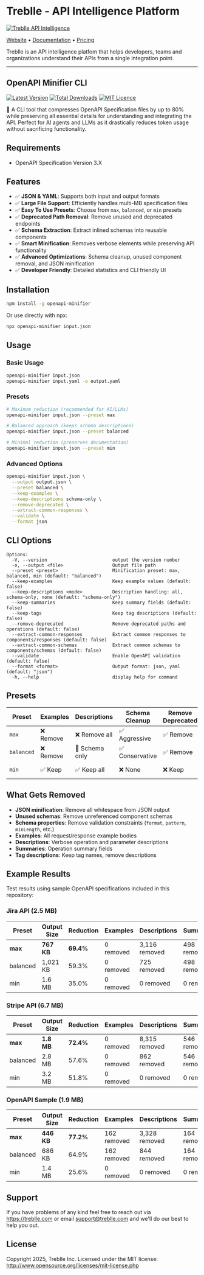 # Treblle - API Intelligence Platform

[![Treblle API Intelligence](https://github.com/user-attachments/assets/b268ae9e-7c8a-4ade-95da-b4ac6fce6eea)](https://treblle.com)

[Website](http://treblle.com/) • [Documentation](https://docs.treblle.com/) • [Pricing](https://treblle.com/pricing)


Treblle is an API intelligence platfom that helps developers, teams and organizations understand their APIs from a single integration point.

***

## OpenAPI Minifier CLI

[![Latest Version](https://img.shields.io/npm/v/openapi-minifier)](https://www.npmjs.com/package/openapi-minifier)
[![Total Downloads](https://img.shields.io/npm/dt/openapi-minifier)](https://www.npmjs.com/package/openapi-minifier)
[![MIT Licence](https://img.shields.io/npm/l/openapi-minifier)](LICENSE.md)

🧹 A CLI tool that compresses OpenAPI Specification files by up to 80% while preserving all essential details for understanding and integrating the API. Perfect for AI agents and LLMs as it drastically reduces token usage without sacrificing functionality.

## Requirements
- OpenAPI Specification Version 3.X 

## Features

- ✅ **JSON & YAML**: Supports both input and output formats
- ✅ **Large File Support**: Efficiently handles multi-MB specification files
- ✅ **Easy To Use Presets**: Choose from `max`, `balanced`, or `min` presets
- ✅ **Deprecated Path Removal**: Remove unused and deprecated endpoints
- ✅ **Schema Extraction**: Extract inlined schemas into reusable components
- ✅ **Smart Minification**: Removes verbose elements while preserving API functionality
- ✅ **Advanced Optimizations**: Schema cleanup, unused component removal, and JSON minification
- ✅ **Developer Friendly**: Detailed statistics and CLI friendly UI

## Installation

```bash
npm install -g openapi-minifier
```

Or use directly with npx:

```bash
npx openapi-minifier input.json
```

## Usage

### Basic Usage

```bash
openapi-minifier input.json
openapi-minifier input.yaml -o output.yaml
```

### Presets

```bash
# Maximum reduction (recommended for AI/LLMs)
openapi-minifier input.json --preset max

# Balanced approach (keeps schema descriptions)
openapi-minifier input.json --preset balanced

# Minimal reduction (preserves documentation)
openapi-minifier input.json --preset min
```

### Advanced Options

```bash
openapi-minifier input.json \
  --output output.json \
  --preset balanced \
  --keep-examples \
  --keep-descriptions schema-only \
  --remove-deprecated \
  --extract-common-responses \
  --validate \
  --format json
```

## CLI Options

```
Options:
  -V, --version                        output the version number
  -o, --output <file>                  Output file path
  --preset <preset>                    Minification preset: max, balanced, min (default: "balanced")
  --keep-examples                      Keep example values (default: false)
  --keep-descriptions <mode>           Description handling: all, schema-only, none (default: "schema-only")
  --keep-summaries                     Keep summary fields (default: false)
  --keep-tags                          Keep tag descriptions (default: false)
  --remove-deprecated                  Remove deprecated paths and operations (default: false)
  --extract-common-responses           Extract common responses to components/responses (default: false)
  --extract-common-schemas             Extract common schemas to components/schemas (default: false)
  --validate                           Enable OpenAPI validation (default: false)
  --format <format>                    Output format: json, yaml (default: "json")
  -h, --help                           display help for command
```

## Presets

| Preset | Examples | Descriptions | Schema Cleanup | Remove Deprecated | Extract Components | Size Reduction | Use Case |
|--------|----------|-------------|----------------|-------------------|-------------------|----------------|----------|
| `max` | ❌ Remove | ❌ Remove all | ✅ Aggressive | ✅ Remove | ✅ Extract | **🔥 ~78%** | **Best for AI/LLMs** |
| `balanced` | ❌ Remove | 📄 Schema only | ✅ Conservative | ✅ Remove | ✅ Extract | **🔥 ~67%** | **Recommended default** |
| `min` | ✅ Keep | ✅ Keep all | ❌ None | ❌ Keep | ❌ No extraction | ~0% | Preserve documentation |

## What Gets Removed

- **JSON minification**: Remove all whitespace from JSON output
- **Unused schemas**: Remove unreferenced component schemas
- **Schema properties**: Remove validation constraints (`format`, `pattern`, `minLength`, etc.)
- **Examples**: All request/response example bodies
- **Descriptions**: Verbose operation and parameter descriptions  
- **Summaries**: Operation summary fields
- **Tag descriptions**: Keep tag names, remove descriptions


## Example Results

Test results using sample OpenAPI specifications included in this repository:

### Jira API (2.5 MB)

| Preset | Output Size | Reduction | Examples | Descriptions | Summaries | Tags | Deprecated | Extracted |
|--------|-------------|-----------|----------|-------------|-----------|------|------------|-----------|
| **max** | **767 KB** | **69.4%** | 0 removed | 3,116 removed | 498 removed | 13 removed | 4 removed | 1,262 total |
| balanced | 1,021 KB | 59.3% | 0 removed | 725 removed | 498 removed | 13 removed | 4 removed | 1,262 total |
| min | 1.6 MB | 35.0% | 0 removed | 0 removed | 0 removed | 0 removed | 0 removed | 0 total |

### Stripe API (6.7 MB)

| Preset | Output Size | Reduction | Examples | Descriptions | Summaries | Tags | Deprecated | Extracted |
|--------|-------------|-----------|----------|-------------|-----------|------|------------|-----------|
| **max** | **1.8 MB** | **72.4%** | 0 removed | 8,315 removed | 546 removed | 0 removed | 2 removed | 993 total |
| balanced | 2.8 MB | 57.6% | 0 removed | 862 removed | 546 removed | 0 removed | 2 removed | 993 total |
| min | 3.2 MB | 51.8% | 0 removed | 0 removed | 0 removed | 0 removed | 0 removed | 0 total |

### OpenAPI Sample (1.9 MB)

| Preset | Output Size | Reduction | Examples | Descriptions | Summaries | Tags | Deprecated | Extracted |
|--------|-------------|-----------|----------|-------------|-----------|------|------------|-----------|
| **max** | **446 KB** | **77.2%** | 162 removed | 3,328 removed | 164 removed | 0 removed | 0 removed | 99 total |
| balanced | 686 KB | 64.9% | 162 removed | 844 removed | 164 removed | 0 removed | 0 removed | 99 total |
| min | 1.4 MB | 25.6% | 0 removed | 0 removed | 0 removed | 0 removed | 0 removed | 0 total |

## Support

If you have problems of any kind feel free to reach out via <https://treblle.com> or email support@treblle.com and we'll do our best to help you out.

## License

Copyright 2025, Treblle Inc. Licensed under the MIT license:
http://www.opensource.org/licenses/mit-license.php
